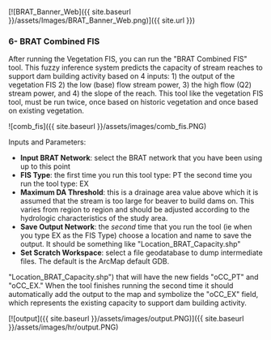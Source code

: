 [![BRAT_Banner_Web]({{ site.baseurl }}/assets/Images/BRAT_Banner_Web.png)]({{ site.url }})

### 6- BRAT Combined FIS

After running the Vegetation FIS, you can run the "BRAT Combined FIS" tool.  This fuzzy inference system predicts the capacity of stream reaches to support dam building activity based on 4 inputs: 1) the output of the vegetation FIS 2) the low (base) flow stream power, 3) the high flow (Q2) stream power, and 4) the slope of the reach.  This tool like the vegetation FIS tool, must be run twice, once based on historic vegetation and once based on existing vegetation.

![comb_fis]({{ site.baseurl }}/assets/images/comb_fis.PNG)

Inputs and Parameters:

- **Input BRAT Network**: select the BRAT network that you have been using up to this point
- **FIS Type**:  the first time you run this tool type: PT  the second time you run the tool type: EX
- **Maximum DA Threshold**: this is a drainage area value above which it is assumed that the stream is too large for beaver to build dams on.  This varies from region to region and should be adjusted according to the hydrologic characteristics of the study area.
- **Save Output Network**: the *second* time that you run the tool (ie when you type EX as the FIS Type) choose a location and name to save the output.  It should be something like "Location_BRAT_Capacity.shp"
- **Set Scratch Workspace**: select a file geodatabase to dump intermediate files. The default is the ArcMap default GDB.

"Location_BRAT_Capacity.shp") that will have the new fields "oCC_PT" and "oCC_EX."  When the tool finishes running the second time it should automatically add the output to the map and symbolize the "oCC_EX" field, which represents the existing capacity to support dam building activity.

[![output]({{ site.baseurl }}/assets/images/output.PNG)]({{ site.baseurl }}/assets/images/hr/output.PNG)

